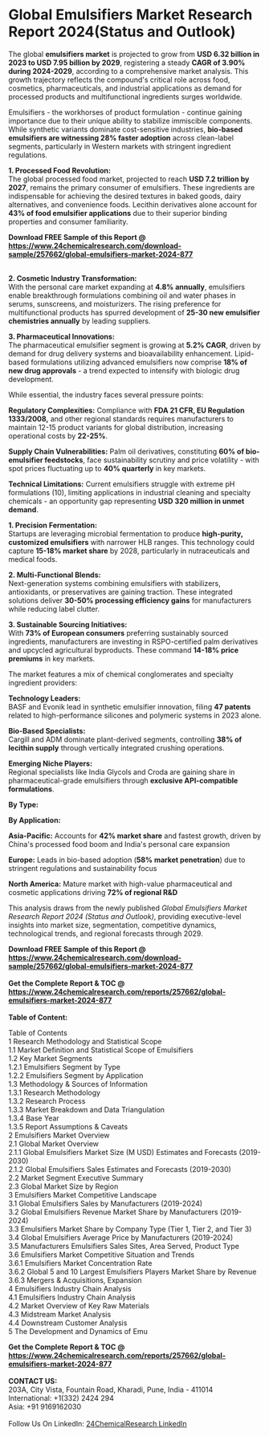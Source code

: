 <h1>Global Emulsifiers Market Research Report 2024(Status and Outlook)</h1><p>The global <strong>emulsifiers market</strong> is projected to grow from <strong>USD 6.32 billion in 2023 to USD 7.95 billion by 2029</strong>, registering a steady <strong>CAGR of 3.90% during 2024-2029</strong>, according to a comprehensive market analysis. This growth trajectory reflects the compound's critical role across food, cosmetics, pharmaceuticals, and industrial applications as demand for processed products and multifunctional ingredients surges worldwide.</p><p>Emulsifiers - the workhorses of product formulation - continue gaining importance due to their unique ability to stabilize immiscible components. While synthetic variants dominate cost-sensitive industries, <strong>bio-based emulsifiers are witnessing 28% faster adoption</strong> across clean-label segments, particularly in Western markets with stringent ingredient regulations.</p><p><strong>1. Processed Food Revolution:</strong><br>
The global processed food market, projected to reach <strong>USD 7.2 trillion by 2027</strong>, remains the primary consumer of emulsifiers. These ingredients are indispensable for achieving the desired textures in baked goods, dairy alternatives, and convenience foods. Lecithin derivatives alone account for <strong>43% of food emulsifier applications</strong> due to their superior binding properties and consumer familiarity.</p><div><b>Download FREE Sample of this Report @ 
            <a href="https://www.24chemicalresearch.com/download-sample/257662/global-emulsifiers-market-2024-877">
            https://www.24chemicalresearch.com/download-sample/257662/global-emulsifiers-market-2024-877</a></b></div><br><p><strong>2. Cosmetic Industry Transformation:</strong><br>
With the personal care market expanding at <strong>4.8% annually</strong>, emulsifiers enable breakthrough formulations combining oil and water phases in serums, sunscreens, and moisturizers. The rising preference for multifunctional products has spurred development of <strong>25-30 new emulsifier chemistries annually</strong> by leading suppliers.</p><p><strong>3. Pharmaceutical Innovations:</strong><br>
The pharmaceutical emulsifier segment is growing at <strong>5.2% CAGR</strong>, driven by demand for drug delivery systems and bioavailability enhancement. Lipid-based formulations utilizing advanced emulsifiers now comprise <strong>18% of new drug approvals</strong> - a trend expected to intensify with biologic drug development.</p><p>While essential, the industry faces several pressure points:</p><p><strong>Regulatory Complexities:</strong> Compliance with <strong>FDA 21 CFR, EU Regulation 1333/2008,</strong> and other regional standards requires manufacturers to maintain 12-15 product variants for global distribution, increasing operational costs by <strong>22-25%</strong>.</p><p><strong>Supply Chain Vulnerabilities:</strong> Palm oil derivatives, constituting <strong>60% of bio-emulsifier feedstocks</strong>, face sustainability scrutiny and price volatility - with spot prices fluctuating up to <strong>40% quarterly</strong> in key markets.</p><p><strong>Technical Limitations:</strong> Current emulsifiers struggle with extreme pH formulations (10), limiting applications in industrial cleaning and specialty chemicals - an opportunity gap representing <strong>USD 320 million in unmet demand</strong>.</p><p><strong>1. Precision Fermentation:</strong><br>
Startups are leveraging microbial fermentation to produce <strong>high-purity, customized emulsifiers</strong> with narrower HLB ranges. This technology could capture <strong>15-18% market share</strong> by 2028, particularly in nutraceuticals and medical foods.</p><p><strong>2. Multi-Functional Blends:</strong><br>
Next-generation systems combining emulsifiers with stabilizers, antioxidants, or preservatives are gaining traction. These integrated solutions deliver <strong>30-50% processing efficiency gains</strong> for manufacturers while reducing label clutter.</p><p><strong>3. Sustainable Sourcing Initiatives:</strong><br>
With <strong>73% of European consumers</strong> preferring sustainably sourced ingredients, manufacturers are investing in RSPO-certified palm derivatives and upcycled agricultural byproducts. These command <strong>14-18% price premiums</strong> in key markets.</p><p>The market features a mix of chemical conglomerates and specialty ingredient providers:</p><p><strong>Technology Leaders:</strong><br>
BASF and Evonik lead in synthetic emulsifier innovation, filing <strong>47 patents</strong> related to high-performance silicones and polymeric systems in 2023 alone.</p><p><strong>Bio-Based Specialists:</strong><br>
Cargill and ADM dominate plant-derived segments, controlling <strong>38% of lecithin supply</strong> through vertically integrated crushing operations.</p><p><strong>Emerging Niche Players:</strong><br>
Regional specialists like India Glycols and Croda are gaining share in pharmaceutical-grade emulsifiers through <strong>exclusive API-compatible formulations</strong>.</p><p><strong>By Type:</strong></p><p><strong>By Application:</strong></p><p><strong>Asia-Pacific:</strong> Accounts for <strong>42% market share</strong> and fastest growth, driven by China's processed food boom and India's personal care expansion</p><p><strong>Europe:</strong> Leads in bio-based adoption (<strong>58% market penetration</strong>) due to stringent regulations and sustainability focus</p><p><strong>North America:</strong> Mature market with high-value pharmaceutical and cosmetic applications driving <strong>72% of regional R&amp;D</strong></p><p>This analysis draws from the newly published <em>Global Emulsifiers Market Research Report 2024 (Status and Outlook)</em>, providing executive-level insights into market size, segmentation, competitive dynamics, technological trends, and regional forecasts through 2029.</p><div><b>Download FREE Sample of this Report @ 
            <a href="https://www.24chemicalresearch.com/download-sample/257662/global-emulsifiers-market-2024-877">
            https://www.24chemicalresearch.com/download-sample/257662/global-emulsifiers-market-2024-877</a></b></div><br><div><b>Get the Complete Report & TOC @ 
            <a href="https://www.24chemicalresearch.com/reports/257662/global-emulsifiers-market-2024-877">
            https://www.24chemicalresearch.com/reports/257662/global-emulsifiers-market-2024-877</a></b></div><br>
            <b>Table of Content:</b><p>Table of Contents<br />
1 Research Methodology and Statistical Scope<br />
1.1 Market Definition and Statistical Scope of Emulsifiers<br />
1.2 Key Market Segments<br />
1.2.1 Emulsifiers Segment by Type<br />
1.2.2 Emulsifiers Segment by Application<br />
1.3 Methodology & Sources of Information<br />
1.3.1 Research Methodology<br />
1.3.2 Research Process<br />
1.3.3 Market Breakdown and Data Triangulation<br />
1.3.4 Base Year<br />
1.3.5 Report Assumptions & Caveats<br />
2 Emulsifiers Market Overview<br />
2.1 Global Market Overview<br />
2.1.1 Global Emulsifiers Market Size (M USD) Estimates and Forecasts (2019-2030)<br />
2.1.2 Global Emulsifiers Sales Estimates and Forecasts (2019-2030)<br />
2.2 Market Segment Executive Summary<br />
2.3 Global Market Size by Region<br />
3 Emulsifiers Market Competitive Landscape<br />
3.1 Global Emulsifiers Sales by Manufacturers (2019-2024)<br />
3.2 Global Emulsifiers Revenue Market Share by Manufacturers (2019-2024)<br />
3.3 Emulsifiers Market Share by Company Type (Tier 1, Tier 2, and Tier 3)<br />
3.4 Global Emulsifiers Average Price by Manufacturers (2019-2024)<br />
3.5 Manufacturers Emulsifiers Sales Sites, Area Served, Product Type<br />
3.6 Emulsifiers Market Competitive Situation and Trends<br />
3.6.1 Emulsifiers Market Concentration Rate<br />
3.6.2 Global 5 and 10 Largest Emulsifiers Players Market Share by Revenue<br />
3.6.3 Mergers & Acquisitions, Expansion<br />
4 Emulsifiers Industry Chain Analysis<br />
4.1 Emulsifiers Industry Chain Analysis<br />
4.2 Market Overview of Key Raw Materials<br />
4.3 Midstream Market Analysis<br />
4.4 Downstream Customer Analysis<br />
5 The Development and Dynamics of Emu</p><div><b>Get the Complete Report & TOC @ 
            <a href="https://www.24chemicalresearch.com/reports/257662/global-emulsifiers-market-2024-877">
            https://www.24chemicalresearch.com/reports/257662/global-emulsifiers-market-2024-877</a></b></div><br><b>CONTACT US:</b><br>
            203A, City Vista, Fountain Road, Kharadi, Pune, India - 411014<br>
            International: +1(332) 2424 294<br>
            Asia: +91 9169162030 <br><br>
            Follow Us On LinkedIn: <a href="https://www.linkedin.com/company/24chemicalresearch/">24ChemicalResearch LinkedIn</a>